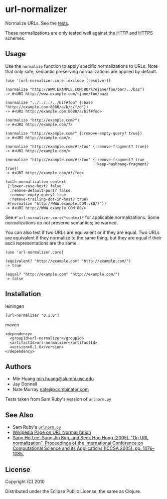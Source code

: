 # url-normalizer

Normalize URLs. See the [tests](https://github.com/retiman/url-normalizer/blob/master/test/url_normalizer/test/core.clj#L87).

These normalizations are only tested well against the HTTP and HTTPS schemes.

## Usage

Use the `normalize` function to apply specific normalizations to URLs.  Note that only safe, semantic preserving normalizations are applied by default.

    (use '[url-normalizer.core :exclude (resolve)])

    (normalize "http://WWW.EXAMPLE.COM:80/%7ejane/foo/bar/../baz")
    -> #<URI http://www.example.com/~jane/foo/baz>

    (normalize "../../../../bif#foo" {:base "http://example.com:8080/a/b/c/f/d"})
    -> #<URI http://example.com:8080/a/bif#foo>

    (normalize "http://example.com?")
    -> #<URI http://example.com/?>

    (normalize "http://example.com?" {:remove-empty-query? true})
    -> #<URI http://example.com/>

    (normalize "http://example.com/#!/foo" {:remove-fragment? true})
    -> #<URI http://example.com/>

    (normalize "http://example.com/#!/foo" {:remove-fragment? true
                                            :keep-hashbang-fragment? true})
    -> #<URI http://example.com/#!/foo>

    (with-normalization-context
     {:lower-case-host? false
      :remove-default-port? false
      :remove-empty-query? true
      :remove-trailing-dot-in-host? true}
     #(normalize "http://WWW.example.COM.:80/?"))
    -> #<URI http://WWW.example.COM:80/>

See `#'url-normalizer.core/*context*` for applicable normalizations.  Some normalizations do not preserve semantics; be warned.

You can also test if two URLs are equivalent or if they are equal.  Two URLs are equivalent if they normalize to the same thing, but they are equal if their ascii representations are the same.

    (use 'url-normalizer.core)

    (equivalent? "http://example.com" "http://example.com/")
    -> true

    (equal? "http://example.com" "http://example.com/")
    -> false

## Installation

leiningen

    [url-normalizer "0.1.0"]

maven

    <dependency>
      <groupId>url-normalizer</groupId>
      <artifactId>url-normalizer</artifactId>
      <version>0.1.0</version>
    </dependency>

## Authors

* Min Huang [<min.huang@alumni.usc.edu>](mailto:min.huang@alumni.usc.edu)
* Jay Donnell
* Nate Murray [<nate@xcombinator.com>](mailto:nate@xcombinator.com)

Tests taken from Sam Ruby's version of `urlnorm.py`

## See Also

* Sam Ruby's [`urlnorm.py`](http://intertwingly.net/blog/2004/08/04/Urlnorm)
* [Wikipedia Page on URL Normalization](http://en.wikipedia.org/wiki/URL_normalization)
* [Sang Ho Lee, Sung Jin Kim, and Seok Hoo Hong (2005). "On URL normalization". Proceedings of the International Conference on Computational Science and its Applications (ICCSA 2005). pp. 1076–1085.](http://dblab.ssu.ac.kr/publication/LeKi05a.pdf)

## License

Copyright (C) 2010

Distributed under the Eclipse Public License, the same as Clojure.
